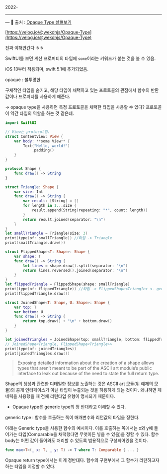 2022-

---
— 👀 출처 : [Opaque Type 살펴보기](https://jcsoohwancho.github.io/2019-08-24-Opaque-Type-%EC%82%B4%ED%8E%B4%EB%B3%B4%EA%B8%B0/)

[https://velog.io/@wekdnjs/Opaque-Type](https://velog.io/@wekdnjs/Opaque-Type)

진짜 이해안간다 ㅎㅎ

SwiftUI를 보면 계산 프로퍼티의 타입에 `some`이라는 키워드가 붙는 것을 볼 수 있음.

iOS 13부터 적용되며, swift 5.1에 추가되었음.

opaque : 불투명한

구체적인 타입을 숨기고, 해당 타입이 채택하고 있는 프로토콜의 관점에서 함수의 반환 값이나 프로퍼티를 사용하게 해준다.

→ opaque type을 사용하면 특정 프로토콜을 채택한 타입을 사용할 수 있다? 프로토콜이 약간 타입의 역할을 하는 것 같은데.

```swift
import SwiftUI

// View는 protocol임.
struct ContentView: View {
    var body: **some View** {
        Text("Hello, world!")
            .padding()
    }
}
```

```swift
protocol Shape {
    func draw() -> String
}

struct Triangle: Shape {
    var size: Int
    func draw() -> String {
        var result: [String] = []
        for length in 1...size {
            result.append(String(repeating: "*", count: length))
        }
        return result.joined(separator: "\n")
    }
}
let smallTriangle = Triangle(size: 3)
print(type(of: smallTriangle)) //타입 -> Triangle
print(smallTriangle.draw())

struct FlippedShape<T: Shape>: Shape {
    var shape: T
    func draw() -> String {
        let lines = shape.draw().split(separator: "\n")
        return lines.reversed().joined(separator: "\n")
    }
}
let flippedTriangle = FlippedShape(shape: smallTriangle)
print(type(of: flippedTriangle)) //타입 -> FlippedShape<Triangle> <- generic의 타입이 노출됨.
print(flippedTriangle.draw())

struct JoinedShape<T: Shape, U: Shape>: Shape {
    var top: T
    var bottom: U
    func draw() -> String {
        return top.draw() + "\n" + bottom.draw()
    }
}

let joinedTriangles = JoinedShape(top: smallTriangle, bottom: flippedTriangle) 
// JoinedShape<Triangle, FlippedShape<Triangle>>
print(type(of: joinedTriangles))
print(joinedTriangles.draw())
```

> Exposing detailed information about the creation of a shape allows types that aren’t meant to be part of the ASCII art module’s public interface to leak out because of the need to state the full return type.

Shape의 생성과 관련한 디테일한 정보를 노출하는 것은 ASCII art 모듈(위 예제의 모듈)의 공개 인터페이스가 아닌 타입이 누출되는 것을 허용하게 되는 것이다. 왜냐하면 제네릭을 사용했을 때 전체 리턴타입 유형이 명시되기 때문이다.
> 

- Opaque type은 generic type의 정 반대라고 이해할 수 있다.

generic type : 함수를 호출하는 쪽이 매개변수와 리턴값의 타입을 정한다.

아래는 Generic type을 사용한 함수의 예시이다. 이를 호출하는 쪽에서는 x와 y에 들어가는 타입(Comparable을 채택했다면 무엇이든 넣을 수 있음)을 정할 수 있다. 함수 body는 어떤 값이 들어와도 처리할 수 있도록 범용적으로 구성되어있을 것이다.

```swift
func max<T>(_ x: T, _ y: T) -> T where T: Comparable { ... }
```

Opaque return type에서는 이게 정반대다. 함수의 구현부에서 그 함수가 리턴하고자 하는 타입을 지정할 수 있다.